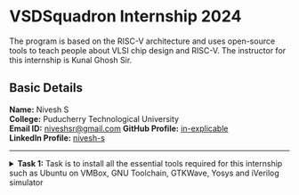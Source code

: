 #  VSDSquadron Internship 2024

The program is based on the RISC-V architecture and uses open-source tools to teach people about VLSI chip design and RISC-V. The instructor for this internship is Kunal Ghosh Sir.

##  Basic Details

**Name:** Nivesh S  
**College:** Puducherry Technological University  
**Email ID:** niveshsr@gmail.com
**GitHub Profile:** [in-explicable](https://github.com/in-explicale)  
**LinkedIn Profile:** [nivesh-s](https://www.linkedin.com/in/nivesh-s)

----------------------------------------------------------------------------------------------------------------

<details>
<summary><b>Task 1:</b> Task is to install all the essential tools required for this internship such as Ubuntu on VMBox, GNU Toolchain, GTKWave, Yosys and iVerilog simulator</summary>   
<br>
